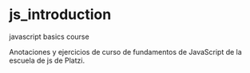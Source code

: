 # js_introduction
javascript basics course

Anotaciones y ejercicios de curso de fundamentos de JavaScript de la escuela de js de Platzi.